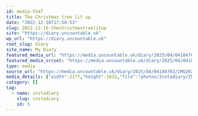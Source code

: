 ```yaml
---
id: media-5547
title: The Christmas tree lit up
date: "2022-12-16T17:50:53"
slug: 2022-12-16-thechristmastreelitup
site: "https://diary.uncountable.uk"
wp_url: "https://diary.uncountable.uk"
root_slug: diary
site_name: My Diary
featured_media_url: "https://media.uncountable.uk/diary/2025/04/04184703/IMG20221216175053.webp"
featured_media_srcset: "https://media.uncountable.uk/diary/2025/04/04184703/IMG20221216175053-300x225.webp 300w, https://media.uncountable.uk/diary/2025/04/04184703/IMG20221216175053-1024x768.webp 1024w, https://media.uncountable.uk/diary/2025/04/04184703/IMG20221216175053-150x150.webp 150w, https://media.uncountable.uk/diary/2025/04/04184703/IMG20221216175053-640x480.webp 640w, https://media.uncountable.uk/diary/2025/04/04184703/IMG20221216175053.webp 2177w"
type: media
source_url: "https://media.uncountable.uk/diary/2025/04/04184703/IMG20221216175053.webp"
media_details: {"width":2177,"height":1632,"file":"photos/Instadiary/IMG20221216175053.webp","filesize":149128,"sizes":{"medium":{"file":"IMG20221216175053-300x225.webp","width":300,"height":225,"filesize":17994,"mime_type":"image/webp","source_url":"https://media.uncountable.uk/diary/2025/04/04184703/IMG20221216175053-300x225.webp"},"large":{"file":"IMG20221216175053-1024x768.webp","width":1024,"height":768,"filesize":119326,"mime_type":"image/webp","source_url":"https://media.uncountable.uk/diary/2025/04/04184703/IMG20221216175053-1024x768.webp"},"thumbnail":{"file":"IMG20221216175053-150x150.webp","width":150,"height":150,"filesize":7258,"mime_type":"image/webp","source_url":"https://media.uncountable.uk/diary/2025/04/04184703/IMG20221216175053-150x150.webp"},"mobwidth":{"file":"IMG20221216175053-640x480.webp","width":640,"height":480,"filesize":59364,"mime_type":"image/webp","source_url":"https://media.uncountable.uk/diary/2025/04/04184703/IMG20221216175053-640x480.webp"},"full":{"file":"IMG20221216175053.webp","width":2177,"height":1632,"mime_type":"image/webp","source_url":"https://media.uncountable.uk/diary/2025/04/04184703/IMG20221216175053.webp"}},"image_meta":{"aperture":"0","credit":"","camera":"","caption":"","created_timestamp":"0","copyright":"","focal_length":"0","iso":"0","shutter_speed":"0","title":"","orientation":"0","keywords":[]}}
category: []
tag:
  - name: instadiary
    slug: instadiary
    id: 5
---
```


